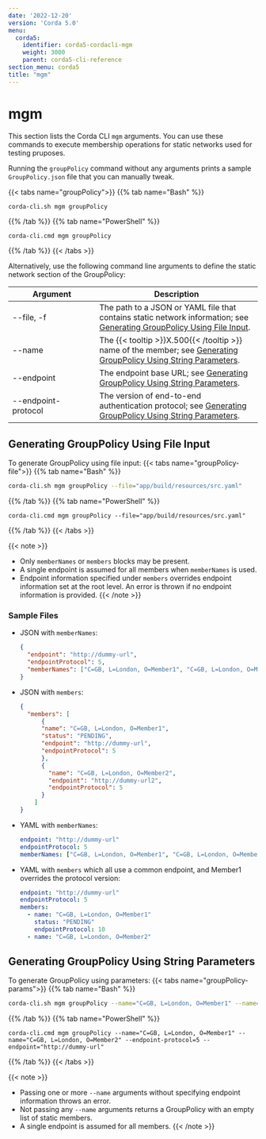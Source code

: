 ```yaml
---
date: '2022-12-20'
version: 'Corda 5.0'
menu:
  corda5:
    identifier: corda5-cordacli-mgm
    weight: 3000
    parent: corda5-cli-reference
section_menu: corda5
title: "mgm"
---
```

# mgm
This section lists the Corda CLI `mgm` arguments. You can use these commands to execute membership operations for static networks used for testing pruposes.

Running the `groupPolicy` command without any arguments prints a sample `GroupPolicy.json` file that you can manually tweak.

{{< tabs name="groupPolicy">}}
{{% tab name="Bash" %}}
```sh
corda-cli.sh mgm groupPolicy
```
{{% /tab %}}
{{% tab name="PowerShell" %}}
```shell
corda-cli.cmd mgm groupPolicy
```
{{% /tab %}}
{{< /tabs >}}

Alternatively, use the following command line arguments to define the static network section of the GroupPolicy:

| <div style="width:160px">Argument</div> | Description                                                                                                                                                        |
| --------------------------------------- | ------------------------------------------------------------------------------------------------------------------------------------------------------------------ |
| \-\-file, -f                            | The path to a JSON or YAML file that contains static network information; see [Generating GroupPolicy Using File Input](#generating-groupPolicy-using-file-input). |
| \-\-name                                | The {{< tooltip >}}X.500{{< /tooltip >}} name of the member; see [Generating GroupPolicy Using String Parameters](#generating-grouppolicy-using-string-parameters).                               |
| \-\-endpoint                            | The endpoint base URL; see [Generating GroupPolicy Using String Parameters](#generating-grouppolicy-using-string-parameters).                                      |
| \-\-endpoint-protocol                   | The version of end-to-end authentication protocol; see [Generating GroupPolicy Using String Parameters](#generating-grouppolicy-using-string-parameters).          |

## Generating GroupPolicy Using File Input

To generate GroupPolicy using file input:
   {{< tabs name="groupPolicy-file">}}
   {{% tab name="Bash" %}}
   ```sh
   corda-cli.sh mgm groupPolicy --file="app/build/resources/src.yaml"
   ```
   {{% /tab %}}
   {{% tab name="PowerShell" %}}
   ```shell
   corda-cli.cmd mgm groupPolicy --file="app/build/resources/src.yaml"
   ```
   {{% /tab %}}
   {{< /tabs >}}

{{< note >}}
* Only `memberNames` or `members` blocks may be present.
* A single endpoint is assumed for all members when `memberNames` is used.
* Endpoint information specified under `members` overrides endpoint information set at the root level. An error is thrown if no endpoint information is provided.
{{< /note >}}

### Sample Files

* JSON with `memberNames`:
  ```json
  {
    "endpoint": "http://dummy-url",
    "endpointProtocol": 5,
    "memberNames": ["C=GB, L=London, O=Member1", "C=GB, L=London, O=Member2"]
  }
  ```

* JSON with `members`:
  ```json
  {
    "members": [
        {
        "name": "C=GB, L=London, O=Member1",
        "status": "PENDING",
        "endpoint": "http://dummy-url",
        "endpointProtocol": 5
        },
        {
          "name": "C=GB, L=London, O=Member2",
          "endpoint": "http://dummy-url2",
          "endpointProtocol": 5
        }
      ]
  }
  ```
* YAML with `memberNames`:
  ```yaml
  endpoint: "http://dummy-url"
  endpointProtocol: 5
  memberNames: ["C=GB, L=London, O=Member1", "C=GB, L=London, O=Member2"]
  ```

* YAML with `members` which all use a common endpoint, and Member1 overrides the protocol version:
  ```yaml
  endpoint: "http://dummy-url"
  endpointProtocol: 5
  members:
    - name: "C=GB, L=London, O=Member1"
      status: "PENDING"
      endpointProtocol: 10
    - name: "C=GB, L=London, O=Member2"
  ```

## Generating GroupPolicy Using String Parameters

To generate GroupPolicy using parameters:
   {{< tabs name="groupPolicy-params">}}
   {{% tab name="Bash" %}}
   ```sh
   corda-cli.sh mgm groupPolicy --name="C=GB, L=London, O=Member1" --name="C=GB, L=London, O=Member2" --endpoint-protocol=5 --endpoint="http://dummy-url"
   ```
   {{% /tab %}}
   {{% tab name="PowerShell" %}}
   ```shell
   corda-cli.cmd mgm groupPolicy --name="C=GB, L=London, O=Member1" --name="C=GB, L=London, O=Member2" --endpoint-protocol=5 --endpoint="http://dummy-url"
   ```
   {{% /tab %}}
   {{< /tabs >}}

{{< note >}}
* Passing one or more `--name` arguments without specifying endpoint information throws an error.
* Not passing any `--name` arguments returns a GroupPolicy with an empty list of static members.
* A single endpoint is assumed for all members.
{{< /note >}}
